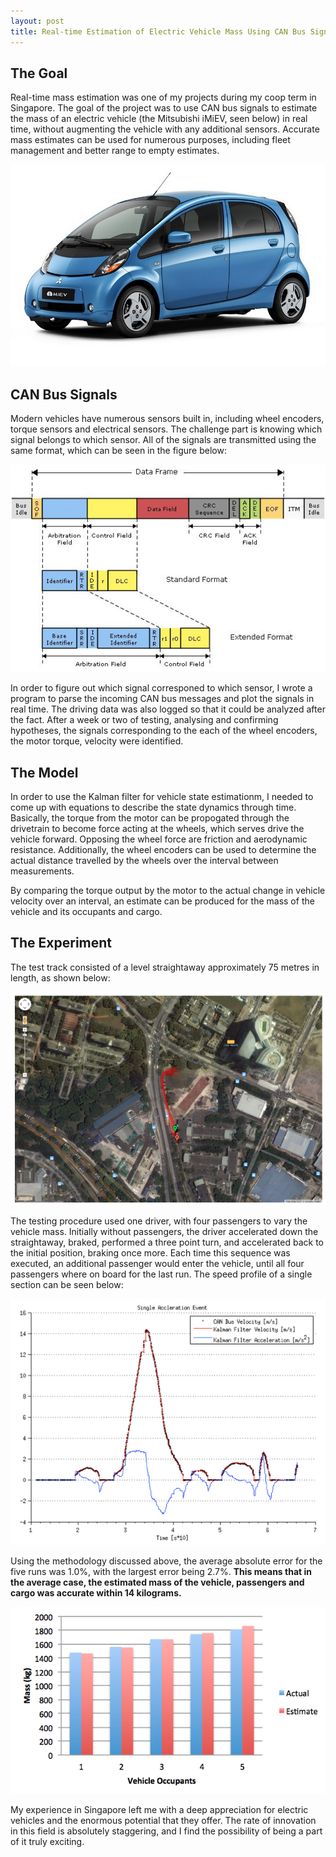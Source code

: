 ```yaml
---
layout: post
title: Real-time Estimation of Electric Vehicle Mass Using CAN Bus Signals
---
```


## The Goal
Real-time mass estimation was one of my projects during my coop term in Singapore. The goal of the project was to use CAN bus signals to estimate the mass of an electric vehicle (the Mitsubishi iMiEV, seen below) in real time, without augmenting the vehicle with any additional sensors. Accurate mass estimates can be used for numerous purposes, including fleet management and better range to empty estimates.

<img src="/assets/images/mass-estimation/imiev.png" alt="Mitsubishi iMiEV"/>

## CAN Bus Signals
Modern vehicles have numerous sensors built in, including wheel encoders, torque sensors and electrical sensors. The challenge part is knowing which signal belongs to which sensor. All of the signals are transmitted using the same format, which can be seen in the figure below:

<img src="/assets/images/mass-estimation/can_message_frame.JPG" alt="CAN Message Structure"/>

In order to figure out which signal corresponed to which sensor, I wrote a program to parse the incoming CAN bus messages and plot the signals in real time. The driving data was also logged so that it could be analyzed after the fact. After a week or two of testing, analysing and confirming hypotheses, the signals corresponding to the each of the wheel encoders, the motor torque, velocity were identified.

## The Model
In order to use the Kalman filter for vehicle state estimationm, I needed to come up with equations to describe the state dynamics through time. Basically, the torque from the motor can be propogated through the drivetrain to become force acting at the wheels, which serves drive the vehicle forward. Opposing the wheel force are friction and aerodynamic resistance. Additionally, the wheel encoders can be used to determine the actual distance travelled by the wheels over the interval between measurements. 

By comparing the torque output by the motor to the actual change in vehicle velocity over an interval, an estimate can be produced for the mass of the vehicle and its occupants and cargo. 

## The Experiment
The test track consisted of a level straightaway approximately 75 metres in length, as shown below:

<img src="/assets/images/mass-estimation/test-track.png" alt="Block 71 Test Track"/>

The testing procedure used one driver, with four passengers to vary the vehicle mass. Initially without passengers, the driver accelerated down the straightaway, braked, performed a three point turn, and accelerated back to the initial position, braking once more. Each time this sequence was executed, an additional passenger would enter the vehicle, until all four passengers where on board for the last run. The speed profile of a single section can be seen below:

<img src="/assets/images/mass-estimation/single-ae.png" alt="Single acceleration event"/>

Using the methodology discussed above, the average absolute error for the five runs was 1.0%, with the largest error being 2.7%. **This means that in the average case, the estimated mass of the vehicle, passengers and cargo was accurate within 14 kilograms.** 

<img src="/assets/images/mass-estimation/mass-estimate.png" alt="Mass estimate plot"/>

My experience in Singapore left me with a deep appreciation for electric vehicles and the enormous potential that they offer. The rate of innovation in this field is absolutely staggering, and I find the possibility of being a part of it truly exciting.